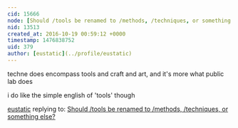 ```yaml
---
cid: 15666
node: [Should /tools be renamed to /methods, /techniques, or something else?](../notes/liz/09-30-2016/should-tools-be-renamed-to-methods-techniques-or-something-else)
nid: 13513
created_at: 2016-10-19 00:59:12 +0000
timestamp: 1476838752
uid: 379
author: [eustatic](../profile/eustatic)
---
```


techne does encompass tools and craft and art, and it's more what public lab does

i do like the simple english of 'tools' though

[eustatic](../profile/eustatic) replying to: [Should /tools be renamed to /methods, /techniques, or something else?](../notes/liz/09-30-2016/should-tools-be-renamed-to-methods-techniques-or-something-else)

